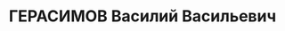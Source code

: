 ---
title: ГЕРАСИМОВ Василий Васильевич
description: Род. в 1904. член ВКП(б) с 1926, нач.ОРСа Зап-Сиб упр.ГВФ (10.1934-5.1936),
  нач.учетно-распред.группы Зап-Сиб упр.ГВФ (5.1936-4.1937). Арестован 15.08.1937.
  Приговорен ВК ВС СССР 31.10.1937 к ВМН
---